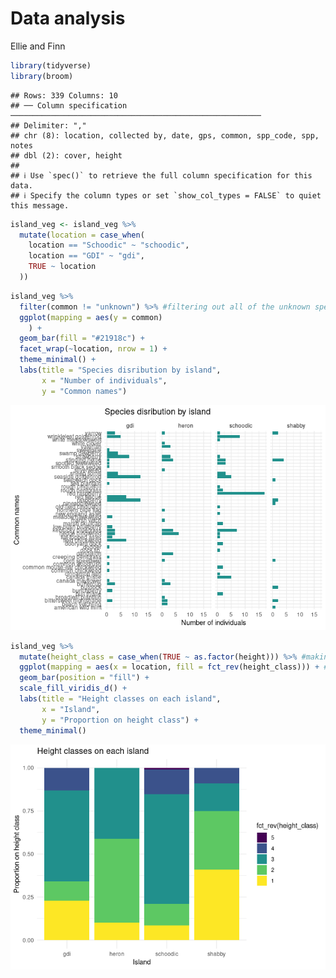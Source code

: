 Data analysis
================
Ellie and Finn

``` r
library(tidyverse)
library(broom)
```

    ## Rows: 339 Columns: 10
    ## ── Column specification ────────────────────────────────────────────────────────
    ## Delimiter: ","
    ## chr (8): location, collected by, date, gps, common, spp_code, spp, notes
    ## dbl (2): cover, height
    ## 
    ## ℹ Use `spec()` to retrieve the full column specification for this data.
    ## ℹ Specify the column types or set `show_col_types = FALSE` to quiet this message.

``` r
island_veg <- island_veg %>%
  mutate(location = case_when(
    location == "Schoodic" ~ "schoodic",
    location == "GDI" ~ "gdi",
    TRUE ~ location
  ))
```

``` r
island_veg %>%
  filter(common != "unknown") %>% #filtering out all of the unknown species
  ggplot(mapping = aes(y = common)
    ) +
  geom_bar(fill = "#21918c") +
  facet_wrap(~location, nrow = 1) +
  theme_minimal() +
  labs(title = "Species disribution by island",
       x = "Number of individuals",
       y = "Common names")
```

![](analysis_files/figure-gfm/veg-barplot-1.png)<!-- -->

``` r
island_veg %>%
  mutate(height_class = case_when(TRUE ~ as.factor(height))) %>% #making height class a factor variable in order to use it in a bar chart
  ggplot(mapping = aes(x = location, fill = fct_rev(height_class))) + #reversing height class so the tallest appears on top
  geom_bar(position = "fill") +
  scale_fill_viridis_d() +
  labs(title = "Height classes on each island",
       x = "Island",
       y = "Proportion on height class") +
  theme_minimal()
```

![](analysis_files/figure-gfm/height-vis-1.png)<!-- -->

